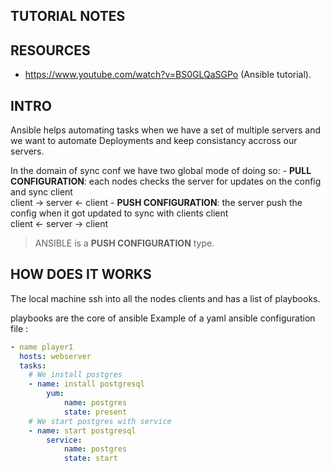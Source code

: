 ## TUTORIAL NOTES


## RESOURCES

- https://www.youtube.com/watch?v=BS0GLQaSGPo (Ansible tutorial).


## INTRO

Ansible helps automating tasks when we have a set of
multiple servers and we want to automate
Deployments and keep consistancy accross our servers.

In the domain of sync conf we have two global mode of doing so:
    - **PULL CONFIGURATION**: each nodes checks the server for updates on the config and sync
               client
                    \
        client -> server <- client
    - **PUSH CONFIGURATION**: the server push the config when it got updated to sync with clients
               client
                    \
        client <- server -> client

> ANSIBLE is a **PUSH CONFIGURATION** type.


## HOW DOES IT WORKS

The local machine ssh into all the nodes clients and has a list of playbooks.

playbooks are the core of ansible
Example of a yaml ansible configuration file :

```yaml
- name player1
  hosts: webserver
  tasks:
    # We install postgres
    - name: install postgresql
        yum:
            name: postgres
            state: present
    # We start postgres with service
    - name: start postgresql
        service:
            name: postgres
            state: start
```
